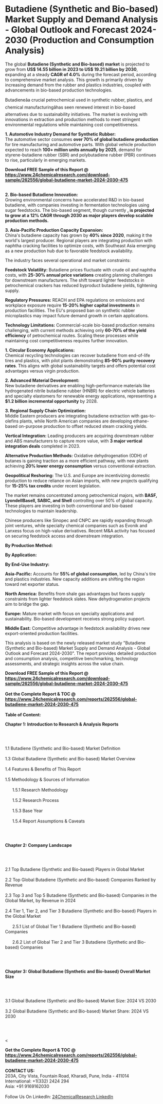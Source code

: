 <h1>Butadiene (Synthetic and Bio-based) Market Supply and Demand Analysis - Global Outlook and Forecast 2024-2030 (Production and Consumption Analysis)</h1><p>The global <strong>Butadiene (Synthetic and Bio-based) market</strong> is projected to grow from <strong>US$ 14.55 billion in 2023 to US$ 19.21 billion by 2030</strong>, expanding at a steady <strong>CAGR of 4.0%</strong> during the forecast period, according to comprehensive market analysis. This growth is primarily driven by increasing demand from the rubber and plastics industries, coupled with advancements in bio-based production technologies.</p><p>Butadieneâa crucial petrochemical used in synthetic rubber, plastics, and chemical manufacturingâhas seen renewed interest in bio-based alternatives due to sustainability initiatives. The market is evolving with innovations in extraction and production methods to meet stringent environmental regulations while maintaining cost competitiveness.</p><p><strong>1. Automotive Industry Demand for Synthetic Rubber:</strong><br>
The automotive sector consumes <strong>over 70% of global butadiene production</strong> for tire manufacturing and automotive parts. With global vehicle production expected to reach <strong>100+ million units annually by 2025</strong>, demand for styrene-butadiene rubber (SBR) and polybutadiene rubber (PBR) continues to rise, particularly in emerging markets.</p><div><b>Download FREE Sample of this Report @ 
            <a href="https://www.24chemicalresearch.com/download-sample/262556/global-butadiene-market-2024-2030-475">
            https://www.24chemicalresearch.com/download-sample/262556/global-butadiene-market-2024-2030-475</a></b></div><br><p><strong>2. Bio-based Butadiene Innovation:</strong><br>
Growing environmental concerns have accelerated R&amp;D in bio-based butadiene, with companies investing in fermentation technologies using sugar feedstocks. The bio-based segment, though currently <strong>, is projected to grow at a <strong>12% CAGR</strong> through 2030 as major players develop scalable production methods.</strong></p><p><strong>3. Asia-Pacific Production Capacity Expansion:</strong><br>
China's butadiene capacity has grown by <strong>40% since 2020</strong>, making it the world's largest producer. Regional players are integrating production with naphtha cracking facilities to optimize costs, with Southeast Asia emerging as a new production hub due to favorable feedstock availability.</p><p>The industry faces several operational and market constraints:</p><p><strong>Feedstock Volatility:</strong> Butadiene prices fluctuate with crude oil and naphtha costs, with <strong>25-30% annual price variations</strong> creating planning challenges for downstream manufacturers. The shift toward lighter feedstocks in petrochemical crackers has reduced byproduct butadiene yields, tightening supply.</p><p><strong>Regulatory Pressures:</strong> REACH and EPA regulations on emissions and workplace exposure require <strong>15-20% higher capital investments</strong> in production facilities. The EU's proposed ban on synthetic rubber microplastics may impact future demand growth in certain applications.</p><p><strong>Technology Limitations:</strong> Commercial-scale bio-based production remains challenging, with current methods achieving only <strong>60-70% of the yield efficiency</strong> of petrochemical routes. Scaling these processes while maintaining cost competitiveness requires further innovation.</p><p><strong>1. Circular Economy Applications:</strong><br>
Chemical recycling technologies can recover butadiene from end-of-life tires and plastics, with pilot plants demonstrating <strong>85-90% purity recovery rates</strong>. This aligns with global sustainability targets and offers potential cost advantages versus virgin production.</p><p><strong>2. Advanced Material Development:</strong><br>
New butadiene derivatives are enabling high-performance materials like hydrogenated nitrile butadiene rubber (HNBR) for electric vehicle batteries and specialty elastomers for renewable energy applications, representing a <strong>$1.2 billion incremental opportunity</strong> by 2028.</p><p><strong>3. Regional Supply Chain Optimization:</strong><br>
Middle Eastern producers are integrating butadiene extraction with gas-to-olefins plants, while North American companies are developing ethane-based on-purpose production to offset reduced steam cracking yields.</p><p><strong>Vertical Integration:</strong> Leading producers are acquiring downstream rubber and ABS manufacturers to capture more value, with <strong>3 major vertical integration deals</strong> completed in 2023.</p><p><strong>Alternative Production Methods:</strong> Oxidative dehydrogenation (ODH) of butanes is gaining traction as a more efficient pathway, with new plants achieving <strong>20% lower energy consumption</strong> versus conventional extraction.</p><p><strong>Geopolitical Reshoring:</strong> The U.S. and Europe are incentivizing domestic production to reduce reliance on Asian imports, with new projects qualifying for <strong>15-25% tax credits</strong> under recent legislation.</p><p>The market remains concentrated among petrochemical majors, with <strong>BASF, LyondellBasell, SABIC, and Shell</strong> controlling over 50% of global capacity. These players are investing in both conventional and bio-based technologies to maintain leadership.</p><p>Chinese producers like Sinopec and CNPC are rapidly expanding through joint ventures, while specialty chemical companies such as Evonik and Lanxess focus on high-value derivatives. Recent M&amp;A activity has focused on securing feedstock access and downstream integration.</p><p><strong>By Production Method:</strong></p><p><strong>By Application:</strong></p><p><strong>By End-Use Industry:</strong></p><p><strong>Asia-Pacific:</strong> Accounts for <strong>55% of global consumption</strong>, led by China's tire and plastics industries. New capacity additions are shifting the region toward net exporter status.</p><p><strong>North America:</strong> Benefits from shale gas advantages but faces supply constraints from lighter feedstock slates. New dehydrogenation projects aim to bridge the gap.</p><p><strong>Europe:</strong> Mature market with focus on specialty applications and sustainability. Bio-based development receives strong policy support.</p><p><strong>Middle East:</strong> Competitive advantage in feedstock availability drives new export-oriented production facilities.</p><p>This analysis is based on the newly released market study "Butadiene (Synthetic and Bio-based) Market Supply and Demand Analysis - Global Outlook and Forecast 2024-2030". The report provides detailed production and consumption analysis, competitive benchmarking, technology assessments, and strategic insights across the value chain.</p><div><b>Download FREE Sample of this Report @ 
            <a href="https://www.24chemicalresearch.com/download-sample/262556/global-butadiene-market-2024-2030-475">
            https://www.24chemicalresearch.com/download-sample/262556/global-butadiene-market-2024-2030-475</a></b></div><br><div><b>Get the Complete Report & TOC @ 
            <a href="https://www.24chemicalresearch.com/reports/262556/global-butadiene-market-2024-2030-475">
            https://www.24chemicalresearch.com/reports/262556/global-butadiene-market-2024-2030-475</a></b></div><br>
            <b>Table of Content:</b><p><p><strong>Chapter 1: Introduction to Research &amp; Analysis Reports</strong></p><br />
<br />
<p>1.1 Butadiene (Synthetic and Bio-based) Market Definition<br /><br />
1.3 Global Butadiene (Synthetic and Bio-based) Market Overview<br /><br />
1.4 Features &amp; Benefits of This Report<br /><br />
1.5 Methodology &amp; Sources of Information<br /><br />
&nbsp;&nbsp;&nbsp;&nbsp;&nbsp; 1.5.1 Research Methodology<br /><br />
&nbsp;&nbsp;&nbsp;&nbsp;&nbsp; 1.5.2 Research Process<br /><br />
&nbsp;&nbsp;&nbsp;&nbsp;&nbsp; 1.5.3 Base Year<br /><br />
&nbsp;&nbsp;&nbsp;&nbsp;&nbsp; 1.5.4 Report Assumptions &amp; Caveats</p><br />
<br />
<p><strong>Chapter 2: Company Landscape</strong></p><br />
<br />
<p>2.1 Top Butadiene (Synthetic and Bio-based) Players in Global Market<br /><br />
2.2 Top Global Butadiene (Synthetic and Bio-based) Companies Ranked by Revenue<br /><br />
2.3 Top 3 and Top 5 Butadiene (Synthetic and Bio-based) Companies in the Global Market, by Revenue in 2024<br /><br />
2.4 Tier 1, Tier 2, and Tier 3 Butadiene (Synthetic and Bio-based) Players in the Global Market<br /><br />
&nbsp;&nbsp;&nbsp;&nbsp;&nbsp; 2.5.1 List of Global Tier 1 Butadiene (Synthetic and Bio-based) Companies<br /><br />
&nbsp;&nbsp;&nbsp;&nbsp;&nbsp; 2.6.2 List of Global Tier 2 and Tier 3 Butadiene (Synthetic and Bio-based) Companies</p><br />
<br />
<p><strong>Chapter 3: Global Butadiene (Synthetic and Bio-based) Overall Market Size</strong></p><br />
<br />
<p>3.1 Global Butadiene (Synthetic and Bio-based) Market Size: 2024 VS 2030<br /><br />
3.2 Global Butadiene (Synthetic and Bio-based) Market Share: 2024 VS 2030</p><br />
<br />
<p><</p><div><b>Get the Complete Report & TOC @ 
            <a href="https://www.24chemicalresearch.com/reports/262556/global-butadiene-market-2024-2030-475">
            https://www.24chemicalresearch.com/reports/262556/global-butadiene-market-2024-2030-475</a></b></div><br><b>CONTACT US:</b><br>
            203A, City Vista, Fountain Road, Kharadi, Pune, India - 411014<br>
            International: +1(332) 2424 294<br>
            Asia: +91 9169162030 <br><br>
            Follow Us On LinkedIn: <a href="https://www.linkedin.com/company/24chemicalresearch/">24ChemicalResearch LinkedIn</a>